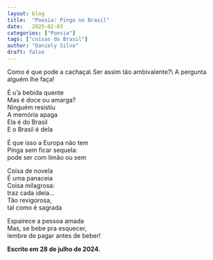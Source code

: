 ```yaml
---
layout: blog
title:  "Poesia: Pinga no Brasil"
date:   2025-02-03
categories: ["Poesia"]
tags: ["coisas do Brasil"]
author: "Daniely Silva"
draft: false
---
```

<section class="poesia">
Como é que pode a cachaça\
Ser assim tão ambivalente?\
A pergunta alguém lhe faça!

É u’a bebida quente\
Mas é doce ou amarga?\
Ninguém resistiu\
A memória apaga\
Ela é do Brasil\
E o Brasil é dela

É que isso a Europa não tem\
Pinga sem ficar sequela:\
pode ser com limão ou sem

Coisa de novela\
É uma panaceia\
Coisa milagrosa:\
traz cada ideia…\
Tão revigorosa,\
tal como é sagrada

Espairece a pessoa amada\
Mas, se bebe pra esquecer,\
lembre de pagar antes de beber!
</section>

**Escrito em 28 de julho de 2024.**

